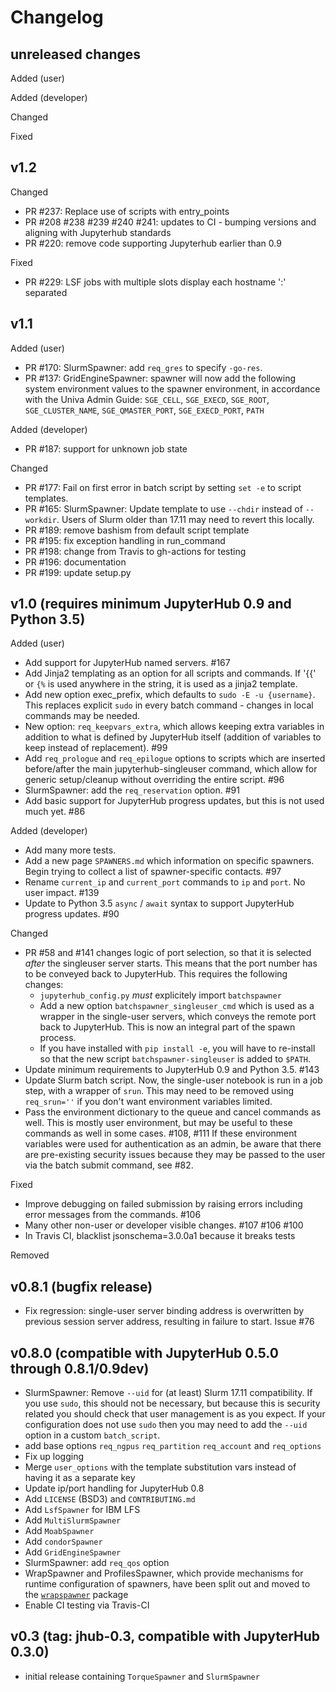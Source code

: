 # Changelog

## unreleased changes

Added (user)

Added (developer)

Changed

Fixed

## v1.2

Changed

- PR #237: Replace use of scripts with entry_points
- PR #208 #238 #239 #240 #241: updates to CI - bumping versions and aligning with Jupyterhub standards
- PR #220: remove code supporting Jupyterhub earlier than 0.9

Fixed

- PR #229: LSF jobs with multiple slots display each hostname ':' separated

## v1.1

Added (user)

- PR #170: SlurmSpawner: add `req_gres` to specify `-go-res`.
- PR #137: GridEngineSpawner: spawner will now add the following system environment values to the spawner environment, in accordance with the Univa Admin Guide: `SGE_CELL`, `SGE_EXECD`, `SGE_ROOT`, `SGE_CLUSTER_NAME`, `SGE_QMASTER_PORT`, `SGE_EXECD_PORT`, `PATH`

Added (developer)

- PR #187: support for unknown job state

Changed

- PR #177: Fail on first error in batch script by setting `set -e` to script templates.
- PR #165: SlurmSpawner: Update template to use `--chdir` instead of `--workdir`. Users of Slurm older than 17.11 may need to revert this locally.
- PR #189: remove bashism from default script template
- PR #195: fix exception handling in run_command
- PR #198: change from Travis to gh-actions for testing
- PR #196: documentation
- PR #199: update setup.py

## v1.0 (requires minimum JupyterHub 0.9 and Python 3.5)

Added (user)

- Add support for JupyterHub named servers. #167
- Add Jinja2 templating as an option for all scripts and commands. If '{{' or `{%` is used anywhere in the string, it is used as a jinja2 template.
- Add new option exec_prefix, which defaults to `sudo -E -u {username}`. This replaces explicit `sudo` in every batch command - changes in local commands may be needed.
- New option: `req_keepvars_extra`, which allows keeping extra variables in addition to what is defined by JupyterHub itself (addition of variables to keep instead of replacement). #99
- Add `req_prologue` and `req_epilogue` options to scripts which are inserted before/after the main jupyterhub-singleuser command, which allow for generic setup/cleanup without overriding the entire script. #96
- SlurmSpawner: add the `req_reservation` option. #91
- Add basic support for JupyterHub progress updates, but this is not used much yet. #86

Added (developer)

- Add many more tests.
- Add a new page `SPAWNERS.md` which information on specific spawners. Begin trying to collect a list of spawner-specific contacts. #97
- Rename `current_ip` and `current_port` commands to `ip` and `port`. No user impact. #139
- Update to Python 3.5 `async` / `await` syntax to support JupyterHub progress updates. #90

Changed

- PR #58 and #141 changes logic of port selection, so that it is selected _after_ the singleuser server starts. This means that the port number has to be conveyed back to JupyterHub. This requires the following changes:
  - `jupyterhub_config.py` _must_ explicitely import `batchspawner`
  - Add a new option `batchspawner_singleuser_cmd` which is used as a wrapper in the single-user servers, which conveys the remote port back to JupyterHub. This is now an integral part of the spawn process.
  - If you have installed with `pip install -e`, you will have to re-install so that the new script `batchspawner-singleuser` is added to `$PATH`.
- Update minimum requirements to JupyterHub 0.9 and Python 3.5. #143
- Update Slurm batch script. Now, the single-user notebook is run in a job step, with a wrapper of `srun`. This may need to be removed using `req_srun=''` if you don't want environment variables limited.
- Pass the environment dictionary to the queue and cancel commands as well. This is mostly user environment, but may be useful to these commands as well in some cases. #108, #111 If these environment variables were used for authentication as an admin, be aware that there are pre-existing security issues because they may be passed to the user via the batch submit command, see #82.

Fixed

- Improve debugging on failed submission by raising errors including error messages from the commands. #106
- Many other non-user or developer visible changes. #107 #106 #100
- In Travis CI, blacklist jsonschema=3.0.0a1 because it breaks tests

Removed

## v0.8.1 (bugfix release)

- Fix regression: single-user server binding address is overwritten by previous session server address, resulting in failure to start. Issue #76

## v0.8.0 (compatible with JupyterHub 0.5.0 through 0.8.1/0.9dev)

- SlurmSpawner: Remove `--uid` for (at least) Slurm 17.11 compatibility. If you use `sudo`, this should not be necessary, but because this is security related you should check that user management is as you expect. If your configuration does not use `sudo` then you may need to add the `--uid` option in a custom `batch_script`.
- add base options `req_ngpus` `req_partition` `req_account` and `req_options`
- Fix up logging
- Merge `user_options` with the template substitution vars instead of having it as a separate key
- Update ip/port handling for JupyterHub 0.8
- Add `LICENSE` (BSD3) and `CONTRIBUTING.md`
- Add `LsfSpawner` for IBM LFS
- Add `MultiSlurmSpawner`
- Add `MoabSpawner`
- Add `condorSpawner`
- Add `GridEngineSpawner`
- SlurmSpawner: add `req_qos` option
- WrapSpawner and ProfilesSpawner, which provide mechanisms for runtime configuration of spawners, have been split out and moved to the [`wrapspawner`](https://github.com/jupyterhub/wrapspawner) package
- Enable CI testing via Travis-CI

## v0.3 (tag: jhub-0.3, compatible with JupyterHub 0.3.0)

- initial release containing `TorqueSpawner` and `SlurmSpawner`
